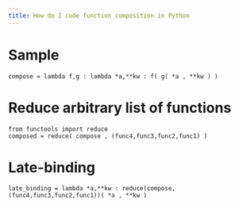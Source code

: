 ```yaml
---
title: How do I code function composition in Python
---
```


# Sample

```
compose = lambda f,g : lambda *a,**kw : f( g( *a , **kw ) )
```

# Reduce arbitrary list of functions

```
from functools import reduce
composed = reduce( compose , (func4,func3,func2,func1) )
```

# Late-binding

```
late_binding = lambda *a,**kw : reduce(compose,(func4,func3,func2,func1))( *a , **kw ) 
```
